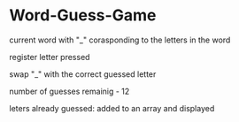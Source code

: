 # Word-Guess-Game

current word with "_" corasponding to the letters in the word

register letter pressed 

swap "_" with the correct guessed letter 

number of guesses remainig  - 12

leters already guessed: added to an array and displayed 

